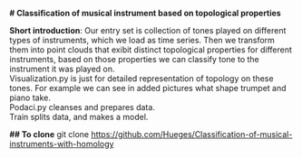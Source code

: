 **# Classification of musical instrument based on topological properties** 

**Short introduction**: 
Our entry set is collection of tones played on different types of instruments, which we load as time series.
Then we transform them into point clouds that exibit distinct topological properties for different instruments,
based on those properties we can classify tone to the instrument it was played on.  
Visualization.py is just for detailed representation of topology on these tones. For example we can see in added pictures what 
shape trumpet and piano take.  
Podaci.py cleanses and prepares data.  
Train splits data, and makes a model.

**## To clone**
git clone https://github.com/Hueges/Classification-of-musical-instruments-with-homology
